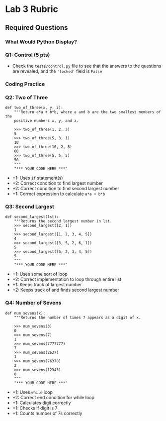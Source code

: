# Lab 3 Rubric

## Required Questions

### What Would Python Display?

### Q1: Control (5 pts)
- Check the `tests/control.py` file to see that the answers to the questions are revealed, and the `'locked'` field is
`False`

### Coding Practice

### Q2: Two of Three
```
def two_of_three(x, y, z):
    """Return a*a + b*b, where a and b are the two smallest members of the
    positive numbers x, y, and z.

    >>> two_of_three(1, 2, 3)
    5
    >>> two_of_three(5, 3, 1)
    10
    >>> two_of_three(10, 2, 8)
    68
    >>> two_of_three(5, 5, 5)
    50
    """
    "*** YOUR CODE HERE ***"
```
- +1: Uses `if` statement(s)
- +2: Correct condition to find largest number
- +2: Correct condition to find second largest number
- +1: Correct expression to calculate `a*a + b*b`


### Q3: Second Largest
```
def second_largest(lst):
    """Returns the second largest number in lst.
    >>> second_largest([2, 1])
    1
    >>> second_largest([1, 2, 3, 4, 5])
    4
    >>> second_largest([3, 5, 2, 6, 1])
    5
    >>> second_largest([5, 2, 3, 4, 5])
    5
    """
    "*** YOUR CODE HERE ***"
```
- +1: Uses some sort of loop
- +2: Correct implementation to loop through entire list
- +1: Keeps track of largest number
- +2: Keeps track of and finds second largest number

### Q4: Number of Sevens
```
def num_sevens(x):
    """Returns the number of times 7 appears as a digit of x.

    >>> num_sevens(3)
    0
    >>> num_sevens(7)
    1
    >>> num_sevens(7777777)
    7
    >>> num_sevens(2637)
    1
    >>> num_sevens(76370)
    2
    >>> num_sevens(12345)
    0
    """
    "*** YOUR CODE HERE ***"
```
- +1: Uses `while` loop
- +2: Correct end condition for while loop
- +1: Calculates digit correctly
- +1: Checks if digit is 7
- +1: Counts number of 7s correctly
